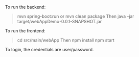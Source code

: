 To run the backend:
> mvn spring-boot:run
or
> mvn clean package
Then
> java -jar target/webAppDemo-0.0.1-SNAPSHOT.jar

To run the frontend:
> cd src/main/webApp
Then
> npm install
> npm start

To login, the credentials are user/password.
